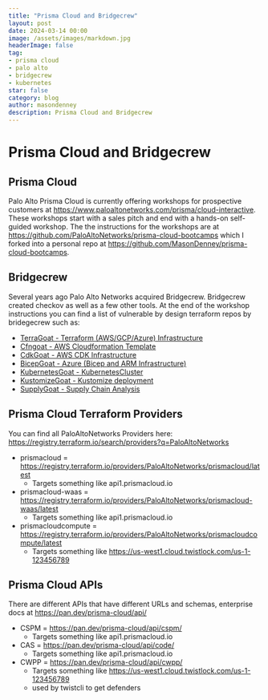 ```yaml
---
title: "Prisma Cloud and Bridgecrew"
layout: post
date: 2024-03-14 00:00
image: /assets/images/markdown.jpg
headerImage: false
tag:
- prisma cloud
- palo alto
- bridgecrew
- kubernetes
star: false
category: blog
author: masondenney
description: Prisma Cloud and Bridgecrew
---
```

# Prisma Cloud and Bridgecrew
## Prisma Cloud
Palo Alto Prisma Cloud is currently offering workshops for prospective customers at <https://www.paloaltonetworks.com/prisma/cloud-interactive>. These workshops start with a sales pitch and end with a hands-on self-guided workshop. The the instructions for the workshops are at <https://github.com/PaloAltoNetworks/prisma-cloud-bootcamps> which I forked into a personal repo at <https://github.com/MasonDenney/prisma-cloud-bootcamps>.

## Bridgecrew
Several years ago Palo Alto Networks acquired Bridgecrew. Bridgecrew created checkov as well as a few other tools. At the end of the workshop instructions you can find a list of vulnerable by design terraform repos by bridegecrew such as:
- [TerraGoat - Terraform (AWS/GCP/Azure) Infrastructure](https://github.com/bridgecrewio/terragoat)
- [Cfngoat - AWS Cloudformation Template](https://github.com/bridgecrewio/cfngoat)
- [CdkGoat - AWS CDK Infrastructure](https://github.com/bridgecrewio/cdkgoat)
- [BicepGoat - Azure (Bicep and ARM Infrastructure)](https://github.com/bridgecrewio/bicepgoat)
- [KubernetesGoat - KubernetesCluster](https://github.com/bridgecrewio/kubernetes-goattest)
- [KustomizeGoat - Kustomize deployment](https://github.com/bridgecrewio/kustomizegoat)
- [SupplyGoat - Supply Chain Analysis](https://github.com/bridgecrewio/supplygoat)

## Prisma Cloud Terraform Providers
You can find all PaloAltoNetworks Providers here: <https://registry.terraform.io/search/providers?q=PaloAltoNetworks>
- prismacloud = <https://registry.terraform.io/providers/PaloAltoNetworks/prismacloud/latest>
  - Targets something like api1.prismacloud.io
- prismacloud-waas = <https://registry.terraform.io/providers/PaloAltoNetworks/prismacloud-waas/latest>
  - Targets something like api1.prismacloud.io
- prismacloudcompute = <https://registry.terraform.io/providers/PaloAltoNetworks/prismacloudcompute/latest>
  - Targets something like https://us-west1.cloud.twistlock.com/us-1-123456789

## Prisma Cloud APIs
There are different APIs that have different URLs and schemas, enterprise docs at <https://pan.dev/prisma-cloud/api/>
- CSPM = <https://pan.dev/prisma-cloud/api/cspm/>
  - Targets something like api1.prismacloud.io
- CAS = <https://pan.dev/prisma-cloud/api/code/>
  - Targets something like api1.prismacloud.io
- CWPP = <https://pan.dev/prisma-cloud/api/cwpp/>
  - Targets something like https://us-west1.cloud.twistlock.com/us-1-123456789
  - used by twistcli to get defenders